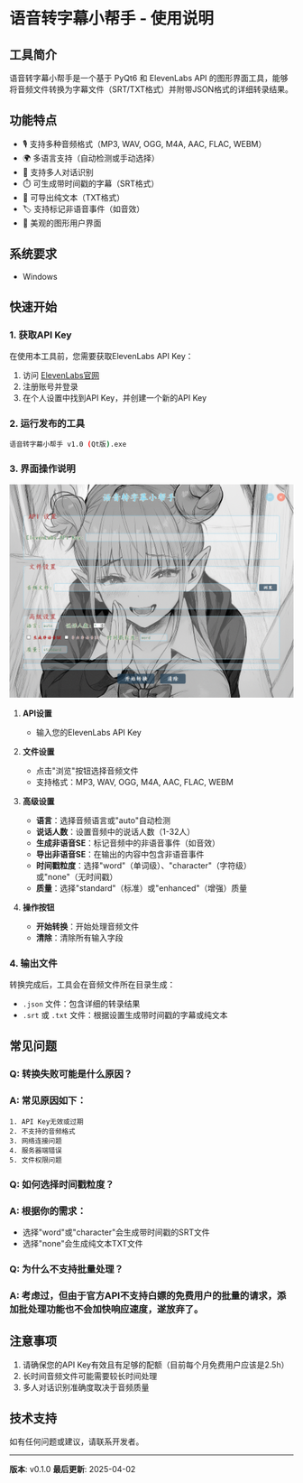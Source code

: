 # 语音转字幕小帮手 - 使用说明

## 工具简介

语音转字幕小帮手是一个基于 PyQt6 和 ElevenLabs API 的图形界面工具，能够将音频文件转换为字幕文件（SRT/TXT格式）并附带JSON格式的详细转录结果。

## 功能特点

- 🎙️ 支持多种音频格式（MP3, WAV, OGG, M4A, AAC, FLAC, WEBM）
- 🌍 多语言支持（自动检测或手动选择）
- 👥 支持多人对话识别
- ⏱️ 可生成带时间戳的字幕（SRT格式）
- 📝 可导出纯文本（TXT格式）
- 🏷️ 支持标记非语音事件（如音效）
- 🎨 美观的图形用户界面

## 系统要求

- Windows

## 快速开始

### 1. 获取API Key

在使用本工具前，您需要获取ElevenLabs API Key：
1. 访问 [ElevenLabs官网](https://elevenlabs.io/)
2. 注册账号并登录
3. 在个人设置中找到API Key，并创建一个新的API Key

### 2. 运行发布的工具

```bash
语音转字幕小帮手 v1.0 (Qt版).exe
```

### 3. 界面操作说明

![](https://github.com/fuxiaomoke/yuriyakuki/blob/main/assets/screenshot.png)

1. **API设置**
   - 输入您的ElevenLabs API Key

2. **文件设置**
   - 点击"浏览"按钮选择音频文件
   - 支持格式：MP3, WAV, OGG, M4A, AAC, FLAC, WEBM

3. **高级设置**
   - **语言**：选择音频语言或"auto"自动检测
   - **说话人数**：设置音频中的说话人数（1-32人）
   - **生成非语音SE**：标记音频中的非语音事件（如音效）
   - **导出非语音SE**：在输出的内容中包含非语音事件
   - **时间戳粒度**：选择"word"（单词级）、"character"（字符级）或"none"（无时间戳）
   - **质量**：选择"standard"（标准）或"enhanced"（增强）质量

4. **操作按钮**
   - **开始转换**：开始处理音频文件
   - **清除**：清除所有输入字段

### 4. 输出文件

转换完成后，工具会在音频文件所在目录生成：
- `.json` 文件：包含详细的转录结果
- `.srt` 或 `.txt` 文件：根据设置生成带时间戳的字幕或纯文本

## 常见问题

### Q: 转换失败可能是什么原因？
### A: 常见原因如下：

	1. API Key无效或过期
	2. 不支持的音频格式
	3. 网络连接问题
	4. 服务器端错误
	5. 文件权限问题

### Q: 如何选择时间戳粒度？
### A: 根据你的需求：
- 选择"word"或"character"会生成带时间戳的SRT文件
- 选择"none"会生成纯文本TXT文件

### Q: 为什么不支持批量处理？
### A: 考虑过，但由于官方API不支持白嫖的免费用户的批量的请求，添加批处理功能也不会加快响应速度，遂放弃了。

## 注意事项

1. 请确保您的API Key有效且有足够的配额（目前每个月免费用户应该是2.5h）
2. 长时间音频文件可能需要较长时间处理
3. 多人对话识别准确度取决于音频质量

## 技术支持

如有任何问题或建议，请联系开发者。

---

**版本**: v0.1.0
**最后更新**: 2025-04-02
